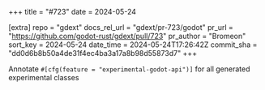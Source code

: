 +++
title = "#723"
date = 2024-05-24

[extra]
repo = "gdext"
docs_rel_url = "gdext/pr-723/godot"
pr_url = "https://github.com/godot-rust/gdext/pull/723"
pr_author = "Bromeon"
sort_key = 2024-05-24
date_time = 2024-05-24T17:26:42Z
commit_sha = "dd0d6b8b50a4de31f4ec4ba3a17a8b98d55873d7"
+++

Annotate `#[cfg(feature = "experimental-godot-api")]` for all generated experimental classes
